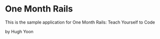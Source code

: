 # One Month Rails

This is the sample application for One Month Rails: Teach Yourself to Code

by Hugh Yoon